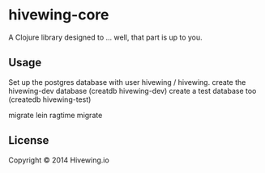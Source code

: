 # hivewing-core

A Clojure library designed to ... well, that part is up to you.

## Usage
 Set up the postgres database with user hivewing / hivewing.
 create the hivewing-dev database (creatdb hivewing-dev)
 create a test database too (createdb hivewing-test)

 migrate
 lein ragtime migrate

## License

Copyright © 2014 Hivewing.io
